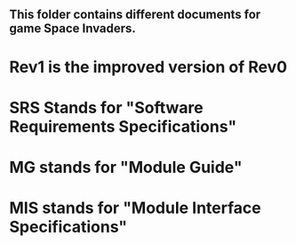 ## This folder contains different documents for game Space Invaders.

# Rev1 is the improved version of Rev0

# SRS Stands for "Software Requirements Specifications"
# MG stands for "Module Guide"
# MIS stands for "Module Interface Specifications"
